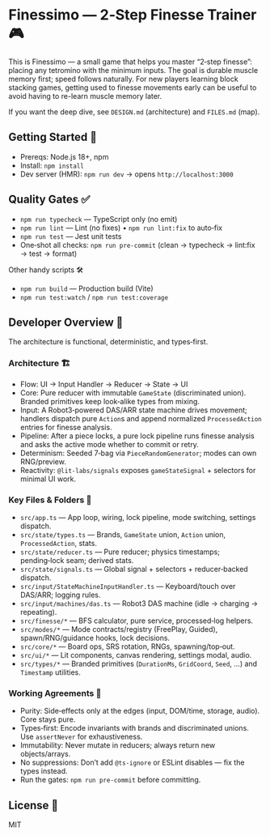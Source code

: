 # Finessimo — 2‑Step Finesse Trainer 🎮

This is Finessimo — a small game that helps you master “2‑step finesse”: placing any tetromino with the minimum inputs. The goal is durable muscle memory first; speed follows naturally. For new players learning block stacking games, getting used to finesse movements early can be useful to avoid having to re-learn muscle memory later.

If you want the deep dive, see `DESIGN.md` (architecture) and `FILES.md` (map).

## Getting Started 🚀

- Prereqs: Node.js 18+, npm
- Install: `npm install`
- Dev server (HMR): `npm run dev` → opens `http://localhost:3000`

## Quality Gates ✅

- `npm run typecheck` — TypeScript only (no emit)
- `npm run lint` — Lint (no fixes) • `npm run lint:fix` to auto‑fix
- `npm run test` — Jest unit tests
- One‑shot all checks: `npm run pre-commit` (clean → typecheck → lint:fix → test → format)

Other handy scripts 🛠️

- `npm run build` — Production build (Vite)
- `npm run test:watch` / `npm run test:coverage`

## Developer Overview 🧩

The architecture is functional, deterministic, and types‑first.

### Architecture 🏗️

- Flow: UI → Input Handler → Reducer → State → UI
- Core: Pure reducer with immutable `GameState` (discriminated union). Branded primitives keep look‑alike types from mixing.
- Input: A Robot3‑powered DAS/ARR state machine drives movement; handlers dispatch pure `Action`s and append normalized `ProcessedAction` entries for finesse analysis.
- Pipeline: After a piece locks, a pure lock pipeline runs finesse analysis and asks the active mode whether to commit or retry.
- Determinism: Seeded 7‑bag via `PieceRandomGenerator`; modes can own RNG/preview.
- Reactivity: `@lit-labs/signals` exposes `gameStateSignal` + selectors for minimal UI work.

### Key Files & Folders 📁

- `src/app.ts` — App loop, wiring, lock pipeline, mode switching, settings dispatch.
- `src/state/types.ts` — Brands, `GameState` union, `Action` union, `ProcessedAction`, stats.
- `src/state/reducer.ts` — Pure reducer; physics timestamps; pending‑lock seam; derived stats.
- `src/state/signals.ts` — Global signal + selectors + reducer‑backed dispatch.
- `src/input/StateMachineInputHandler.ts` — Keyboard/touch over DAS/ARR; logging rules.
- `src/input/machines/das.ts` — Robot3 DAS machine (idle → charging → repeating).
- `src/finesse/*` — BFS calculator, pure service, processed‑log helpers.
- `src/modes/*` — Mode contracts/registry (FreePlay, Guided), spawn/RNG/guidance hooks, lock decisions.
- `src/core/*` — Board ops, SRS rotation, RNGs, spawning/top‑out.
- `src/ui/*` — Lit components, canvas rendering, settings modal, audio.
- `src/types/*` — Branded primitives (`DurationMs`, `GridCoord`, `Seed`, …) and `Timestamp` utilities.

### Working Agreements 🤝

- Purity: Side‑effects only at the edges (input, DOM/time, storage, audio). Core stays pure.
- Types‑first: Encode invariants with brands and discriminated unions. Use `assertNever` for exhaustiveness.
- Immutability: Never mutate in reducers; always return new objects/arrays.
- No suppressions: Don’t add `@ts-ignore` or ESLint disables — fix the types instead.
- Run the gates: `npm run pre-commit` before committing.

## License 📜

MIT
